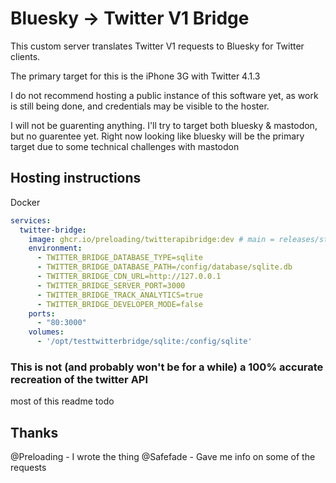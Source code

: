 # Bluesky -> Twitter V1 Bridge

This custom server translates Twitter V1 requests to Bluesky for Twitter clients.

The primary target for this is the iPhone 3G with Twitter 4.1.3

I do not recommend hosting a public instance of this software yet, as work is still being done, and credentials may be visible to the hoster.

I will not be guarenting anything. I'll try to target both bluesky & mastodon, but no guarentee yet. Right now looking like bluesky will be the primary target due to some technical challenges with mastodon

## Hosting instructions

Docker
```yaml
services:
  twitter-bridge:
    image: ghcr.io/preloading/twitterapibridge:dev # main = releases/stable, dev=latest commits/test version
    environment:
      - TWITTER_BRIDGE_DATABASE_TYPE=sqlite
      - TWITTER_BRIDGE_DATABASE_PATH=/config/database/sqlite.db
      - TWITTER_BRIDGE_CDN_URL=http://127.0.0.1
      - TWITTER_BRIDGE_SERVER_PORT=3000
      - TWITTER_BRIDGE_TRACK_ANALYTICS=true
      - TWITTER_BRIDGE_DEVELOPER_MODE=false
    ports:
      - "80:3000"
    volumes:
      - '/opt/testtwitterbridge/sqlite:/config/sqlite'
```

### This is not (and probably won't be for a while) a 100% accurate recreation of the twitter API

most of this readme todo

## Thanks
@Preloading - I wrote the thing
@Safefade - Gave me info on some of the requests